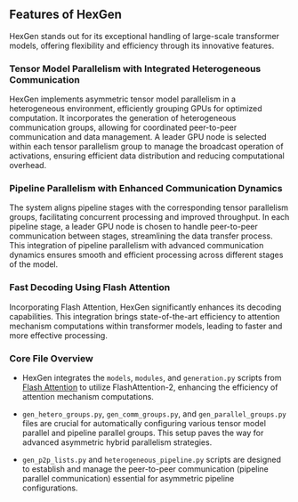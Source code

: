 ## Features of HexGen
HexGen stands out for its exceptional handling of large-scale transformer models, offering flexibility and efficiency through its innovative features.

### Tensor Model Parallelism with Integrated Heterogeneous Communication
HexGen implements asymmetric tensor model parallelism in a heterogeneous environment, efficiently grouping GPUs for optimized computation. It incorporates the generation of heterogeneous communication groups, allowing for coordinated peer-to-peer communication and data management. A leader GPU node is selected within each tensor parallelism group to manage the broadcast operation of activations, ensuring efficient data distribution and reducing computational overhead.

### Pipeline Parallelism with Enhanced Communication Dynamics
The system aligns pipeline stages with the corresponding tensor parallelism groups, facilitating concurrent processing and improved throughput. In each pipeline stage, a leader GPU node is chosen to handle peer-to-peer communication between stages, streamlining the data transfer process. This integration of pipeline parallelism with advanced communication dynamics ensures smooth and efficient processing across different stages of the model.

### Fast Decoding Using Flash Attention
Incorporating Flash Attention, HexGen significantly enhances its decoding capabilities. This integration brings state-of-the-art efficiency to attention mechanism computations within transformer models, leading to faster and more effective processing.

### Core File Overview

- HexGen integrates the `models`, `modules`, and `generation.py` scripts from [Flash Attention](https://github.com/Dao-AILab/flash-attention/tree/main/flash_attn) to utilize FlashAttention-2, enhancing the efficiency of attention mechanism computations.

- `gen_hetero_groups.py`, `gen_comm_groups.py`, and `gen_parallel_groups.py` files are crucial for automatically configuring various tensor model parallel and pipeline parallel groups. This setup paves the way for advanced asymmetric hybrid parallelism strategies.

- `gen_p2p_lists.py` and `heterogeneous_pipeline.py` scripts are designed to establish and manage the peer-to-peer communication (pipeline parallel communication) essential for asymmetric pipeline configurations.

